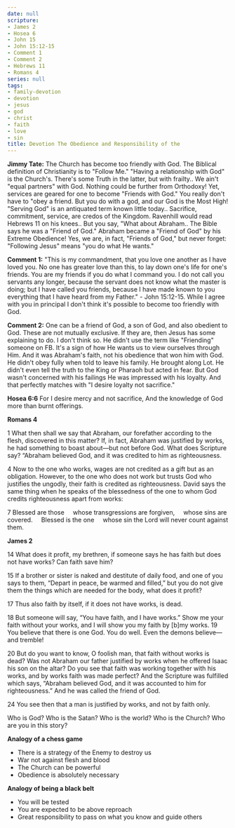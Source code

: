 ```yaml
---
date: null
scripture:
- James 2
- Hosea 6
- John 15
- John 15:12-15
- Comment 1
- Comment 2
- Hebrews 11
- Romans 4
series: null
tags:
- family-devotion
- devotion
- jesus
- god
- christ
- faith
- love
- sin
title: Devotion The Obedience and Responsibility of the
---
```



**Jimmy Tate:**
The Church has become too friendly with God.
The Biblical definition of Christianity is to "Follow Me."
"Having a relationship with God" is the Church's.
There's some Truth in the latter, but with frailty..
We ain't "equal partners" with God.
Nothing could be further from Orthodoxy!
Yet, services are geared for one to become "Friends with
God."
You really don't have to "obey a friend.
But you do with a god, and our God is the Most High!
"Serving God" is an antiquated term known little today..
Sacrifice, commitment, service, are credos of the
Kingdom.
Ravenhill would read Hebrews 11 on his knees..
But you say,
"What about Abraham..
The Bible says he was a
"Friend of God."
Abraham became a "Friend of God" by his Extreme
Obedience!
Yes, we are, in fact, "Friends of God," but never forget:
"Following Jesus" means "you do what He wants."

**Comment 1:**
"This is my commandment, that you love one
another as I have loved you. No one has
greater love than this, to lay down one's life for
one's friends. You are my friends if you do
what I command you. I do not call you servants
any longer, because the servant does not
know what the master is doing; but I have
called you friends, because I have made
known to you everything that I have heard
from my Father." - John 15:12-15. While I agree with
you in principal I don't think it's possible to
become too friendly with God.

**Comment 2:**
One can be a friend of God, a son of God, and
also obedient to God. These are not mutually
exclusive. If they are, then Jesus has some
explaining to do. I don't think so. He didn't use
the term like "Friending" someone on FB. It's a
sign of how He wants us to view ourselves
through Him. And it was Abraham's faith, not his obedience
that won him with God. He didn't obey fully
when told to leave his family. He brought along
Lot. He didn't even tell the truth to the King or
Pharaoh but acted in fear. But God wasn't
concerned with his failings He was impressed
with his loyalty. And that perfectly matches
with "I desire loyalty not sacrifice."

**Hosea 6:6**
For I desire mercy and not sacrifice,
And the knowledge of God more than burnt offerings.

**Romans 4**

1 What then shall we say that Abraham, our forefather according to the flesh, discovered in this matter? If, in fact, Abraham was justified by works, he had something to boast about—but not before God. What does Scripture say? “Abraham believed God, and it was credited to him as righteousness.

4 Now to the one who works, wages are not credited as a gift but as an obligation. However, to the one who does not work but trusts God who justifies the ungodly, their faith is credited as righteousness. David says the same thing when he speaks of the blessedness of the one to whom God credits righteousness apart from works:

7 Blessed are those
    whose transgressions are forgiven,
    whose sins are covered.
    Blessed is the one
    whose sin the Lord will never count against them.

**James 2**

14 What does it profit, my brethren, if someone says he has faith but does not have works? Can faith save him?

15 If a brother or sister is naked and destitute of daily food, and one of you says to them, “Depart in peace, be warmed and filled,” but you do not give them the things which are needed for the body, what does it profit?

17 Thus also faith by itself, if it does not have works, is dead.

18 But someone will say, “You have faith, and I have works.” Show me your faith without your works, and I will show you my faith by [b]my works. 19 You believe that there is one God. You do well. Even the demons believe—and tremble!

20 But do you want to know, O foolish man, that faith without works is dead? Was not Abraham our father justified by works when he offered Isaac his son on the altar? Do you see that faith was working together with his works, and by works faith was made perfect? And the Scripture was fulfilled which says, “Abraham believed God, and it was accounted to him for righteousness.” And he was called the friend of God.

24 You see then that a man is justified by works, and not by faith only.

Who is God?
Who is the Satan?
Who is the world?
Who is the Church?
Who are you in this story?

**Analogy of a chess game**

- There is a strategy of the Enemy to destroy us
- War not against flesh and blood
- The Church can be powerful
- Obedience is absolutely necessary

**Analogy of being a black belt**

- You will be tested
- You are expected to be above reproach
- Great responsibility to pass on what you know and guide others